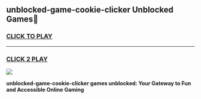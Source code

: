 
## unblocked-game-cookie-clicker Unblocked Games👋
<h3>
<a href="https://news.freeplayer.one?title=unblocked-game-cookie-clicker&ref=16F">CLICK TO PLAY</a></h3>
<hr>

<h3>
<a href="https://news.freeplayer.one?title=unblocked-game-cookie-clicker&ref=16F">CLICK 2 PLAY</a>
  
</h3>

<a href="https://news.freeplayer.one?title=unblocked-game-cookie-clicker&ref=16F/"><img src="https://clearcache.store/games.png"></a>


**unblocked-game-cookie-clicker games unblocked: Your Gateway to Fun and Accessible Online Gaming**
